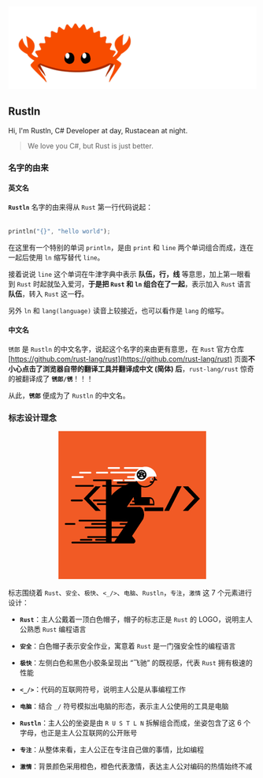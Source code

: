 <div align="center">

<img src="./rustacean.gif" />

</div>

## Rustln

Hi, I'm Rustln, C# Developer at day, Rustacean at night.

> We love you C#, but Rust is just better.

### 名字的由来

#### 英文名

**`Rustln`** 名字的由来得从 `Rust` 第一行代码说起：

```rust

println("{}", "hello world");

```

在这里有一个特别的单词 `println`，是由 `print` 和 `line` 两个单词组合而成，连在一起后使用 `ln` 缩写替代 `line`。

接着说说 `line` 这个单词在牛津字典中表示 **队伍，行，线** 等意思，加上第一眼看到 `Rust` 时起就坠入爱河，**于是把 `Rust` 和 `ln` 组合在了一起**，表示加入 `Rust` 语言**队伍**，转入 `Rust` 这一**行**。

另外 `ln` 和 `lang(language)` 读音上较接近，也可以看作是 `lang` 的缩写。

#### 中文名

`锈郎` 是 `Rustln` 的中文名字，说起这个名字的来由更有意思，在 `Rust` 官方仓库 [https://github.com/rust-lang/rust](https://github.com/rust-lang/rust) 页面**不小心点击了浏览器自带的翻译工具并翻译成中文 (简体) 后**，`rust-lang/rust` 惊奇的被翻译成了 **`锈郎/锈`**！！！

从此，**`锈郎`** 便成为了 `Rustln` 的中文名。

### 标志设计理念

<div align="center">

<img src="./avatar.jpg" />

</div>

标志围绕着 `Rust`、`安全`、`极快`、`<_/>`、`电脑`、`Rustln`，`专注`，`激情` 这 7 个元素进行设计：

- **`Rust`**：主人公戴着一顶白色帽子，帽子的标志正是 `Rust` 的 LOGO，说明主人公熟悉 `Rust` 编程语言

- **`安全`**：白色帽子表示安全作业，寓意着 `Rust` 是一门强安全性的编程语言

- **`极快`**：左侧白色和黑色小胶条呈现出 “飞驰” 的既视感，代表 `Rust` 拥有极速的性能

- **`<_/>`**：代码的互联网符号，说明主人公是从事编程工作

- **`电脑`**：结合 `_/` 符号模拟出电脑的形态，表示主人公使用的工具是电脑

- **`Rustln`**：主人公的坐姿是由 `R U S T L N` 拆解组合而成，坐姿包含了这 6 个字母，也正是主人公互联网的公开账号

- **`专注`**：从整体来看，主人公正在专注自己做的事情，比如编程

- **`激情`**：背景颜色采用橙色，橙色代表激情，表达主人公对编码的热情始终不减
